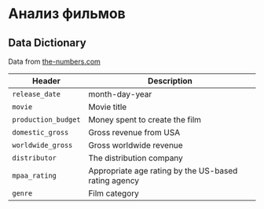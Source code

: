 # Анализ фильмов

## Data Dictionary
Data from [the-numbers.com](https://www.the-numbers.com/)

Header | Description
---|---------
`release_date` | month-day-year
`movie` | Movie title
`production_budget` | Money spent to create the film
`domestic_gross` | Gross revenue from USA
`worldwide_gross` | Gross worldwide revenue
`distributor` | The distribution company
`mpaa_rating` | Appropriate age rating by the US-based rating agency
`genre` | Film category